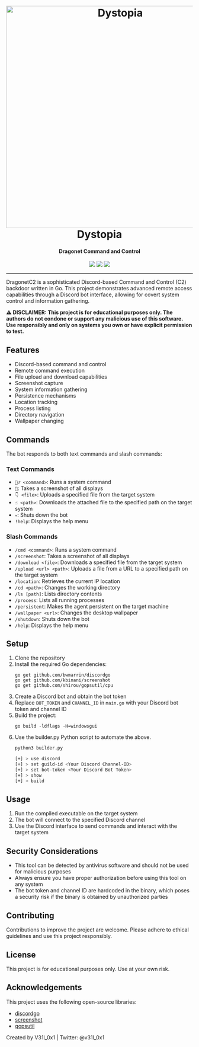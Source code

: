 <h1 align="center">
  <br>
  <a href="https://github.com/V31L0X1/"><img src="https://i.imgur.com/lk8k6L0.png" width=600 weigth=500 alt="Dystopia"></a>
  <br>
  Dystopia
  <br>
</h1>

<h4 align="center">Dragonet Command and Control</h4>

<p align="center">
    <img src="https://img.shields.io/badge/Backdoor_Platform-Windows-blue">
    <img src="https://img.shields.io/badge/Version-2.1.2-blue">
    <img src="https://img.shields.io/badge/Python-3.8.9-blue">
</p>

---


DragonetC2 is a sophisticated Discord-based Command and Control (C2) backdoor written in Go. This project demonstrates advanced remote access capabilities through a Discord bot interface, allowing for covert system control and information gathering.

**⚠️ DISCLAIMER: This project is for educational purposes only. The authors do not condone or support any malicious use of this software. Use responsibly and only on systems you own or have explicit permission to test.**

## Features

- Discord-based command and control
- Remote command execution
- File upload and download capabilities
- Screenshot capture
- System information gathering
- Persistence mechanisms
- Location tracking
- Process listing
- Directory navigation
- Wallpaper changing

## Commands

The bot responds to both text commands and slash commands:

### Text Commands
- `🏃‍♂️ <command>`: Runs a system command
- `📸`: Takes a screenshot of all displays
- `👇 <file>`: Uploads a specified file from the target system
- `☝️ <path>`: Downloads the attached file to the specified path on the target system
- `💀`: Shuts down the bot
- `!help`: Displays the help menu

### Slash Commands
- `/cmd <command>`: Runs a system command
- `/screenshot`: Takes a screenshot of all displays
- `/download <file>`: Downloads a specified file from the target system
- `/upload <url> <path>`: Uploads a file from a URL to a specified path on the target system
- `/location`: Retrieves the current IP location
- `/cd <path>`: Changes the working directory
- `/ls [path]`: Lists directory contents
- `/process`: Lists all running processes
- `/persistent`: Makes the agent persistent on the target machine
- `/wallpaper <url>`: Changes the desktop wallpaper
- `/shutdown`: Shuts down the bot
- `/help`: Displays the help menu

## Setup

1. Clone the repository
2. Install the required Go dependencies:
   ```
   go get github.com/bwmarrin/discordgo
   go get github.com/kbinani/screenshot
   go get github.com/shirou/gopsutil/cpu
   ```
3. Create a Discord bot and obtain the bot token
4. Replace `BOT_TOKEN` and `CHANNEL_ID` in `main.go` with your Discord bot token and channel ID
5. Build the project:
   ```
   go build -ldflags -H=windowsgui
   ```
6. Use the builder.py Python script to automate the above.
   ```bash
   python3 builder.py

   [+] > use discord
   [+] > set guild-id <Your Discord Channel-ID>
   [+] > set bot-token <Your Discord Bot Token>
   [+] > show
   [+] > build
   ```

## Usage

1. Run the compiled executable on the target system
2. The bot will connect to the specified Discord channel
3. Use the Discord interface to send commands and interact with the target system

## Security Considerations

- This tool can be detected by antivirus software and should not be used for malicious purposes
- Always ensure you have proper authorization before using this tool on any system
- The bot token and channel ID are hardcoded in the binary, which poses a security risk if the binary is obtained by unauthorized parties

## Contributing

Contributions to improve the project are welcome. Please adhere to ethical guidelines and use this project responsibly.

## License

This project is for educational purposes only. Use at your own risk.

## Acknowledgements

This project uses the following open-source libraries:
- [discordgo](https://github.com/bwmarrin/discordgo)
- [screenshot](https://github.com/kbinani/screenshot)
- [gopsutil](https://github.com/shirou/gopsutil)

Created by V31l_0x1 | Twitter: @v31l_0x1
